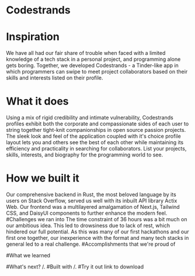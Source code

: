 # Codestrands
# Inspiration
We have all had our fair share of trouble when faced with a limited knowledge of a tech stack in a personal project, and programming alone gets boring. Together, we developed Codestrands - a Tinder-like app in which programmers can swipe to meet project collaborators based on their skills and interests listed on their profile. 
# What it does
Using a mix of rigid credibility and intimate vulnerability, Codestrands profiles exhibit both the corporate and compassionate sides of each user to string together tight-knit companionships in open source passion projects. The sleek look and feel of the application coupled with it's choice profile layout lets you and others see the best of each other while maintaining its efficiency and practicality in searching for collaborators. List your projects, skills, interests, and biography for the programming world to see.
# How we built it
Our comprehensive backend in Rust, the most beloved language by its users on Stack Overflow, served us well with its inbuilt API library Actix Web. Our frontend was a multilayered amalgamation of Next.js, Tailwind CSS, and DaisyUI components to further enhance the modern feel.
#Challenges we ran into
The time constraint of 36 hours was a bit much on our ambitious idea. This led to drowsiness due to lack of rest, which hindered our full potential. As this was many of our first hackathons and our first one together, our inexperience with the format and many tech stacks in general led to a real challenge. 
#Accomplishments that we're proud of

#What we learned

#What's next?
/.
#Built with
/.
#Try it out
link to download
